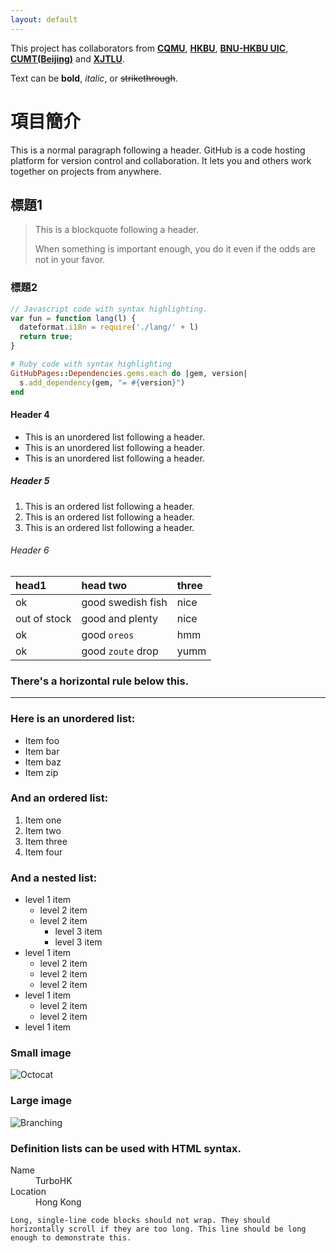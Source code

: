 ```yaml
---
layout: default
---
```


This project has collaborators from **[CQMU](https://www.cqmu.edu.cn/)**, **[HKBU]([https://www.hkbu.edu.hk/zh_hk.html)**, **[BNU-HKBU UIC](https://www.uic.edu.cn/en)**, **[CUMT(Beijing)](https://www.cumtb.edu.cn)** and **[XJTLU](https://www.xjtlu.edu.cn/en)**.

Text can be **bold**, _italic_, or ~~strikethrough~~.


# 項目簡介

This is a normal paragraph following a header. GitHub is a code hosting platform for version control and collaboration. It lets you and others work together on projects from anywhere.

## 標題1

> This is a blockquote following a header.
>
> When something is important enough, you do it even if the odds are not in your favor.

### 標題2

```js
// Javascript code with syntax highlighting.
var fun = function lang(l) {
  dateformat.i18n = require('./lang/' + l)
  return true;
}
```

```ruby
# Ruby code with syntax highlighting
GitHubPages::Dependencies.gems.each do |gem, version|
  s.add_dependency(gem, "= #{version}")
end
```

#### Header 4

*   This is an unordered list following a header.
*   This is an unordered list following a header.
*   This is an unordered list following a header.

##### Header 5

1.  This is an ordered list following a header.
2.  This is an ordered list following a header.
3.  This is an ordered list following a header.

###### Header 6

| head1        | head two          | three |
|:-------------|:------------------|:------|
| ok           | good swedish fish | nice  |
| out of stock | good and plenty   | nice  |
| ok           | good `oreos`      | hmm   |
| ok           | good `zoute` drop | yumm  |

### There's a horizontal rule below this.

* * *

### Here is an unordered list:

*   Item foo
*   Item bar
*   Item baz
*   Item zip

### And an ordered list:

1.  Item one
1.  Item two
1.  Item three
1.  Item four

### And a nested list:

- level 1 item
  - level 2 item
  - level 2 item
    - level 3 item
    - level 3 item
- level 1 item
  - level 2 item
  - level 2 item
  - level 2 item
- level 1 item
  - level 2 item
  - level 2 item
- level 1 item

### Small image

![Octocat](https://github.githubassets.com/images/icons/emoji/octocat.png)

### Large image

![Branching](https://guides.github.com/activities/hello-world/branching.png)


### Definition lists can be used with HTML syntax.

<dl>
<dt>Name</dt>
<dd>TurboHK</dd>
<dt>Location</dt>
<dd>Hong Kong</dd>
</dl>

```
Long, single-line code blocks should not wrap. They should horizontally scroll if they are too long. This line should be long enough to demonstrate this.
```
